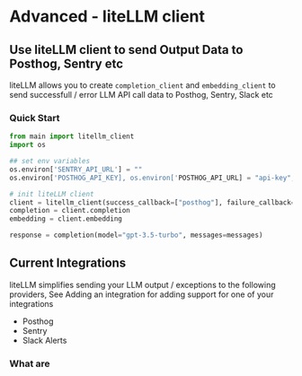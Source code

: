 # Advanced - liteLLM client

## Use liteLLM client to send Output Data to Posthog, Sentry etc
liteLLM allows you to create `completion_client` and `embedding_client` to send successfull / error LLM API call data to Posthog, Sentry, Slack etc

### Quick Start
```python
from main import litellm_client
import os

## set env variables
os.environ['SENTRY_API_URL'] = ""
os.environ['POSTHOG_API_KEY], os.environ['POSTHOG_API_URL] = "api-key", "api-url"

# init liteLLM client
client = litellm_client(success_callback=["posthog"], failure_callback=["slack", "sentry", "posthog"], verbose=True)
completion = client.completion
embedding = client.embedding

response = completion(model="gpt-3.5-turbo", messages=messages) 
```



## Current Integrations
liteLLM simplifies sending your LLM output / exceptions to the following providers, See Adding an integration for adding support for one of your integrations
- Posthog
- Sentry
- Slack Alerts



### What are 

